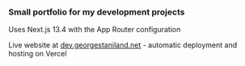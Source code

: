 ### Small portfolio for my development projects 

Uses Next.js 13.4 with the App Router configuration

Live website at [dev.georgestaniland.net](https://dev.georgestaniland.net) - automatic deployment and hosting on Vercel
